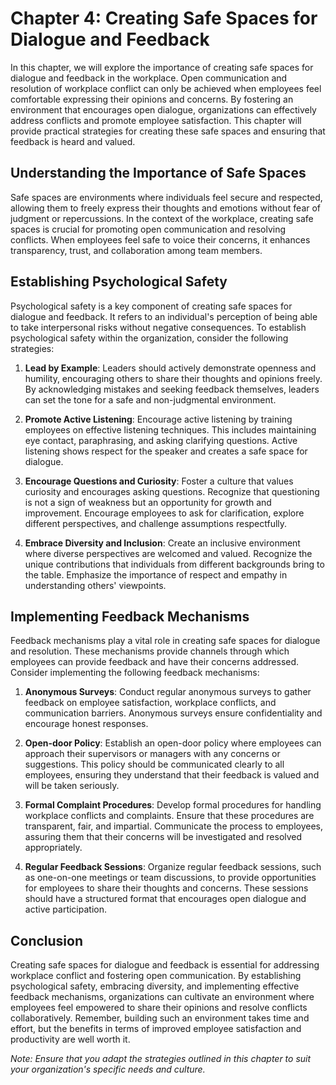Chapter 4: Creating Safe Spaces for Dialogue and Feedback
=========================================================

In this chapter, we will explore the importance of creating safe spaces for dialogue and feedback in the workplace. Open communication and resolution of workplace conflict can only be achieved when employees feel comfortable expressing their opinions and concerns. By fostering an environment that encourages open dialogue, organizations can effectively address conflicts and promote employee satisfaction. This chapter will provide practical strategies for creating these safe spaces and ensuring that feedback is heard and valued.

Understanding the Importance of Safe Spaces
-------------------------------------------

Safe spaces are environments where individuals feel secure and respected, allowing them to freely express their thoughts and emotions without fear of judgment or repercussions. In the context of the workplace, creating safe spaces is crucial for promoting open communication and resolving conflicts. When employees feel safe to voice their concerns, it enhances transparency, trust, and collaboration among team members.

Establishing Psychological Safety
---------------------------------

Psychological safety is a key component of creating safe spaces for dialogue and feedback. It refers to an individual's perception of being able to take interpersonal risks without negative consequences. To establish psychological safety within the organization, consider the following strategies:

1. **Lead by Example**: Leaders should actively demonstrate openness and humility, encouraging others to share their thoughts and opinions freely. By acknowledging mistakes and seeking feedback themselves, leaders can set the tone for a safe and non-judgmental environment.

2. **Promote Active Listening**: Encourage active listening by training employees on effective listening techniques. This includes maintaining eye contact, paraphrasing, and asking clarifying questions. Active listening shows respect for the speaker and creates a safe space for dialogue.

3. **Encourage Questions and Curiosity**: Foster a culture that values curiosity and encourages asking questions. Recognize that questioning is not a sign of weakness but an opportunity for growth and improvement. Encourage employees to ask for clarification, explore different perspectives, and challenge assumptions respectfully.

4. **Embrace Diversity and Inclusion**: Create an inclusive environment where diverse perspectives are welcomed and valued. Recognize the unique contributions that individuals from different backgrounds bring to the table. Emphasize the importance of respect and empathy in understanding others' viewpoints.

Implementing Feedback Mechanisms
--------------------------------

Feedback mechanisms play a vital role in creating safe spaces for dialogue and resolution. These mechanisms provide channels through which employees can provide feedback and have their concerns addressed. Consider implementing the following feedback mechanisms:

1. **Anonymous Surveys**: Conduct regular anonymous surveys to gather feedback on employee satisfaction, workplace conflicts, and communication barriers. Anonymous surveys ensure confidentiality and encourage honest responses.

2. **Open-door Policy**: Establish an open-door policy where employees can approach their supervisors or managers with any concerns or suggestions. This policy should be communicated clearly to all employees, ensuring they understand that their feedback is valued and will be taken seriously.

3. **Formal Complaint Procedures**: Develop formal procedures for handling workplace conflicts and complaints. Ensure that these procedures are transparent, fair, and impartial. Communicate the process to employees, assuring them that their concerns will be investigated and resolved appropriately.

4. **Regular Feedback Sessions**: Organize regular feedback sessions, such as one-on-one meetings or team discussions, to provide opportunities for employees to share their thoughts and concerns. These sessions should have a structured format that encourages open dialogue and active participation.

Conclusion
----------

Creating safe spaces for dialogue and feedback is essential for addressing workplace conflict and fostering open communication. By establishing psychological safety, embracing diversity, and implementing effective feedback mechanisms, organizations can cultivate an environment where employees feel empowered to share their opinions and resolve conflicts collaboratively. Remember, building such an environment takes time and effort, but the benefits in terms of improved employee satisfaction and productivity are well worth it.

*Note: Ensure that you adapt the strategies outlined in this chapter to suit your organization's specific needs and culture.*
